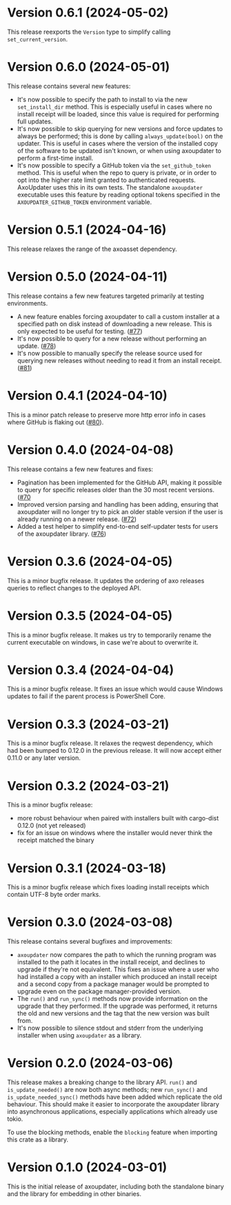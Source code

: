 # Version 0.6.1 (2024-05-02)

This release reexports the `Version` type to simplify calling `set_current_version`.

# Version 0.6.0 (2024-05-01)

This release contains several new features:

- It's now possible to specify the path to install to via the new `set_install_dir` method. This is especially useful in cases where no install receipt will be loaded, since this value is required for performing full updates.
- It's now possible to skip querying for new versions and force updates to always be performed; this is done by calling `always_update(bool)` on the updater. This is useful in cases where the version of the installed copy of the software to be updated isn't known, or when using axoupdater to perform a first-time install.
- It's now possible to specify a GitHub token via the `set_github_token` method. This is useful when the repo to query is private, or in order to opt into the higher rate limit granted to authenticated requests. AxoUpdater uses this in its own tests. The standalone `axoupdater` executable uses this feature by reading optional tokens specified in the `AXOUPDATER_GITHUB_TOKEN` environment variable.

# Version 0.5.1 (2024-04-16)

This release relaxes the range of the axoasset dependency.

# Version 0.5.0 (2024-04-11)

This release contains a few new features targeted primarily at testing environments.

- A new feature enables forcing axoupdater to call a custom installer at a specified path on disk instead of downloading a new release. This is only expected to be useful for testing. ([#77](https://github.com/axodotdev/axoupdater/pull/77))
- It's now possible to query for a new release without performing an update. ([#78](https://github.com/axodotdev/axoupdater/pull/78))
- It's now possible to manually specify the release source used for querying new releases without needing to read it from an install receipt. ([#81](https://github.com/axodotdev/axoupdater/pull/81))

# Version 0.4.1 (2024-04-10)

This is a minor patch release to preserve more http error info in cases where GitHub is flaking out ([#80](https://github.com/axodotdev/axoupdater/pull/80)).

# Version 0.4.0 (2024-04-08)

This release contains a few new features and fixes:

- Pagination has been implemented for the GitHub API, making it possible to query for specific releases older than the 30 most recent versions. ([#70](https://github.com/axodotdev/axoupdater/pull/70)
- Improved version parsing and handling has been adding, ensuring that axoupdater will no longer try to pick an older stable version if the user is already running on a newer release. ([#72](https://github.com/axodotdev/axoupdater/pull/72))
- Added a test helper to simplify end-to-end self-updater tests for users of the axoupdater library. ([#76](https://github.com/axodotdev/axoupdater/pull/76))

# Version 0.3.6 (2024-04-05)

This is a minor bugfix release. It updates the ordering of axo releases queries to reflect changes to the deployed API.

# Version 0.3.5 (2024-04-05)

This is a minor bugfix release. It makes us try to temporarily rename the current executable on windows, in case we're about to overwrite it.

# Version 0.3.4 (2024-04-04)

This is a minor bugfix release. It fixes an issue which would cause Windows updates to fail if the parent process is PowerShell Core.

# Version 0.3.3 (2024-03-21)

This is a minor bugfix release. It relaxes the reqwest dependency, which had been bumped to 0.12.0 in the previous release. It will now accept either 0.11.0 or any later version.

# Version 0.3.2 (2024-03-21)

This is a minor bugfix release:

* more robust behaviour when paired with installers built with cargo-dist 0.12.0 (not yet released)
* fix for an issue on windows where the installer would never think the receipt matched the binary

# Version 0.3.1 (2024-03-18)

This is a minor bugfix release which fixes loading install receipts which contain UTF-8 byte order marks.

# Version 0.3.0 (2024-03-08)

This release contains several bugfixes and improvements:

- `axoupdater` now compares the path to which the running program was installed to the path it locates in the install receipt, and declines to upgrade if they're not equivalent. This fixes an issue where a user who had installed a copy with an installer which produced an install receipt and a second copy from a package manager would be prompted to upgrade even on the package manager-provided version.
- The `run()` and `run_sync()` methods now provide information on the upgrade that they performed. If the upgrade was performed, it returns the old and new versions and the tag that the new version was built from.
- It's now possible to silence stdout and stderr from the underlying installer when using `axoupdater` as a library.

# Version 0.2.0 (2024-03-06)

This release makes a breaking change to the library API. `run()` and `is_update_needed()` are now both async methods; new `run_sync()` and `is_update_needed_sync()` methods have been added which replicate the old behaviour. This should make it easier to incorporate the axoupdater library into asynchronous applications, especially applications which already use tokio.

To use the blocking methods, enable the `blocking` feature when importing this crate as a library.

# Version 0.1.0 (2024-03-01)

This is the initial release of axoupdater, including both the standalone binary and the library for embedding in other binaries.
